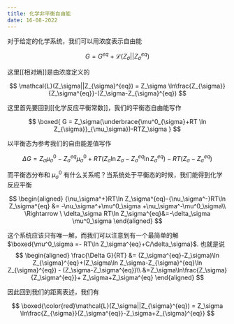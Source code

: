 ```yaml
---
title: 化学非平衡自由能
date: 16-08-2022
---
```


对于给定的化学系统，我们可以用浓度表示自由能

$$
G=G^{eq}+\mathcal{L}(Z_\sigma||Z_{\sigma}^{eq})
$$

这里[[相对熵]]是由浓度定义的

$$
\mathcal{L}(Z_\sigma||Z_{\sigma}^{eq}) = Z_\sigma \ln\frac{Z_{\sigma}}{Z_\sigma^{eq}}-(Z_\sigma-Z_{\sigma}^{eq})
$$

这里首先要回到[[化学反应平衡常数]]，我们的平衡态自由能写作

$$
\boxed{
G = Z_\sigma(\underbrace{\mu^0_{\sigma}+RT  \ln Z_{\sigma}}_{\mu_\sigma})-RTZ_\sigma
}
$$

以平衡态为参考我们的自由能差值写作

$$
\Delta G  = Z_\sigma\mu^0_\sigma-Z_\sigma^{eq}\mu^0_\sigma +RT (Z_\sigma \ln Z_\sigma-Z_\sigma^{eq}\ln Z_\sigma^{eq})-RT(Z_{\sigma}-Z_\sigma^{eq})
$$

而平衡态分布和 $\mu^0_\sigma$ 有什么关系呢？当系统处于平衡态的时候，我们能得到化学反应平衡

$$
\begin{aligned}
{\nu_\sigma^+}RT\ln Z_\sigma^{eq}-{\nu_\sigma^-}RT\ln Z_\sigma^{eq} &= -\nu_\sigma^+\mu^0_\sigma +\nu_\sigma^-\mu^0_\sigma\\
\Rightarrow \ \delta_\sigma RT\ln Z_\sigma^{eq}&=-\delta_\sigma \mu^0_\sigma
\end{aligned}
$$

这个系统应该只有唯一解，而我们可以注意到有一个最简单的解 $\boxed{\mu^0_\sigma =- RT\ln Z_\sigma^{eq}+C/\delta_\sigma}$. 也就是说
$$
\begin{aligned}
\frac{\Delta G}{RT} 
&= (Z_\sigma^{eq}-Z_\sigma)\ln Z_{\sigma}^{eq}+(Z_\sigma\ln Z_\sigma-Z_{\sigma}^{eq}\ln Z_{\sigma}^{eq}) - (Z_\sigma-Z_\sigma^{eq})\\
&=Z_\sigma\ln\frac{Z_\sigma}{Z_\sigma^{eq}}+ Z_\sigma+Z_\sigma^{eq}
\end{aligned}
$$

因此回到我们的距离表述，我们有

$$
\boxed{\color{red}\mathcal{L}(Z_\sigma||Z_{\sigma}^{eq}) = Z_\sigma \ln\frac{Z_{\sigma}}{Z_\sigma^{eq}}-Z_\sigma+Z_{\sigma}^{eq}}
$$
